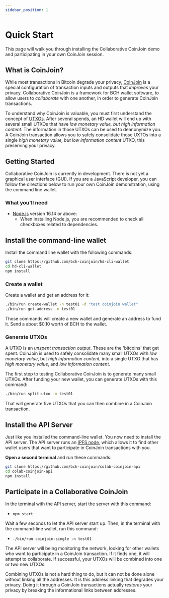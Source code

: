 ```yaml
---
sidebar_position: 1
---
```


# Quick Start
This page will walk you through installing the Collaborative CoinJoin demo and participating in your own CoinJoin session.

## What is CoinJoin?

While most transactions in Bitcoin degrade your privacy, [CoinJoin](https://en.bitcoin.it/wiki/CoinJoin) is a special configuration of transaction inputs and outputs that *improves* your privacy. Collaborative CoinJoin is a framework for BCH wallet software, to allow users to *collaborate* with one another, in order to generate CoinJoin transactions.

To understand why CoinJoin is valuable, you must first understand the concept of [UTXOs](https://github.com/bitcoinbook/bitcoinbook/blob/develop/ch06.asciidoc#transaction-outputs-and-inputs). After several spends, an HD wallet will end up with several small UTXOs that have *low monetary value, but high information content*. The information in those UTXOs can be used to deanonymize you. A CoinJoin transaction allows you to safely consolidate those UXTOs into a single *high monetary value, but low information content* UTXO, this preserving your privacy.

## Getting Started

Collaborative CoinJoin is currently in development. There is not yet a graphical user interface (GUI). If you are a JavaScript developer, you can follow the directions below to run your own CoinJoin demonstration, using the command line wallet.

### What you'll need

- [Node.js](https://nodejs.org/en/download/) version 16.14 or above:
  - When installing Node.js, you are recommended to check all checkboxes related to dependencies.

## Install the command-line wallet

Install the command line wallet with the following commands:

```bash
git clone https://github.com/bch-coinjoin/hd-cli-wallet
cd hd-cli-wallet
npm install
```

### Create a wallet

Create a wallet and get an address for it:

```bash
./bin/run create-wallet -n test01 -d "test coinjoin wallet"
./bin/run get-address -n test01
```

Those commands will create a new wallet and generate an address to fund it. Send a about $0.10 worth of BCH to the wallet.

### Generate UTXOs

A UTXO is an *unspent transaction output*. These are the 'bitcoins' that get spent. CoinJoin is used to safely consolidate many small UTXOs with *low monetary value*, but *high information content*, into a single UTXO that has *high monetary value*, and *low information content*.

The first step to testing Collaborative CoinJoin is to generate many small UTXOs. After funding your new wallet, you can generate UTXOs with this command:

```bash
./bin/run split-utxo -n test01
```

That will generate five UTXOs that you can then combine in a CoinJoin transaction.

## Install the API Server

Just like you installed the command-line wallet. You now need to install the API server. The API server runs an [IPFS node](https://ipfs.io), which allows it to find other wallet users that want to participate in CoinJoin transactions with you.

**Open a second terminal** and run these commands:

```bash
git clone https://github.com/bch-coinjoin/colab-coinjoin-api
cd colab-coinjoin-api
npm install
```

## Participate in a Collaborative CoinJoin

In the terminal with the API server, start the server with this command:

- `npm start`

Wait a few seconds to let the API server start up. Then, in the terminal with the command-line wallet, run this command:

- `./bin/run coinjoin-single -n test01`

The API server will being monitoring the network, looking for other wallets who want to participate in a CoinJoin transaction. If it finds one, it will attempt to collaborate. If successful, your UTXOs will be combined into one or two new UTXOs.

Combining UTXOs is not a hard thing to do, but it can not be done alone without linking all the addresses. It is this address linking that degrades your privacy. Doing it through a CoinJoin transactions actually *restores* your privacy by breaking the informational links between addresses.
